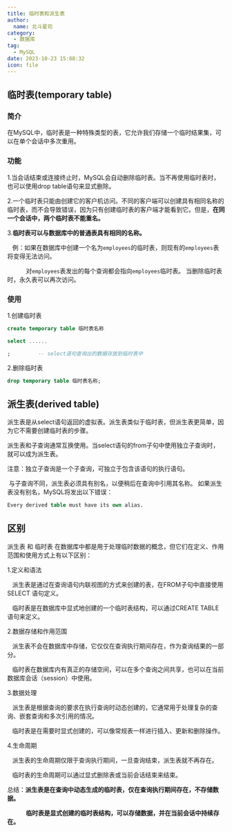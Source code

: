 ```yaml
---
title: 临时表和派生表
author: 
  name: 北斗星司
category: 
  - 数据库
tag: 
  - MySQL
date: 2023-10-23 15:08:32
icon: file
---
```


<!-- permalink: /MySQL/基础语法/临时表和派生表  -->

## 临时表(temporary table)

### 简介

   在MySQL中，临时表是一种特殊类型的表，它允许我们存储一个临时结果集，可以在单个会话中多次重用。

### 功能

   1.当会话结束或连接终止时，MySQL会自动删除临时表。当不再使用临时表时，也可以使用drop table语句来显式删除。 

   2.一个临时表只能由创建它的客户机访问。不同的客户端可以创建具有相同名称的临时表，而不会导致错误，因为只有创建临时表的客户端才能看到它。但是，**在同一个会话中，两个临时表不能重名。**

   3.**临时表可以与数据库中的普通表具有相同的名称。** 

&nbsp;&nbsp;&nbsp;例：如果在数据库中创建一个名为`employees`的临时表，则现有的`employees`表将变得无法访问。 

&nbsp;&nbsp;&nbsp;&nbsp;&nbsp;&nbsp;&nbsp;&nbsp;&nbsp;&nbsp;&nbsp;对`employees`表发出的每个查询都会指向`employees`临时表。 当删除临时表时，永久表可以再次访问。

### 使用

  1.创建临时表

```sql
create temporary table 临时表名称

select ......

;         -- select语句查询出的数据存放到临时表中
```

   2.删除临时表

```sql
drop temporary table 临时表名称;
```



## 派生表(derived table)

  派生表是从select语句返回的虚拟表。派生表类似于临时表，但派生表更简单，因为它不需要创建临时表的步骤。

  派生表和子查询通常互换使用。当select语句的from子句中使用独立子查询时，就可以成为派生表。

  注意：独立子查询是一个子查询，可独立于包含该语句的执行语句。

​          与子查询不同，派生表必须具有别名，以便稍后在查询中引用其名称。 如果派生表没有别名，MySQL将发出以下错误：

```sql
Every derived table must have its own alias.
```



## 区别

  派生表 和 临时表 在数据库中都是用于处理临时数据的概念，但它们在定义、作用范围和使用方式上有以下区别：

   1.定义和语法

&nbsp;&nbsp;&nbsp;派生表是通过在查询语句内联视图的方式来创建的表，在FROM子句中直接使用 SELECT 语句定义。

&nbsp;&nbsp;&nbsp;临时表是在数据库中显式地创建的一个临时表结构，可以通过CREATE TABLE语句来定义。

   2.数据存储和作用范围

&nbsp;&nbsp;&nbsp;派生表不会在数据库中存储，它仅仅在查询执行期间存在，作为查询结果的一部分。

&nbsp;&nbsp;&nbsp;临时表在数据库内有真正的存储空间，可以在多个查询之间共享，也可以在当前数据库会话（session）中使用。

   3.数据处理

&nbsp;&nbsp;&nbsp;派生表是根据查询的要求在执行查询时动态创建的，它通常用于处理复杂的查询、嵌套查询和多次引用的情况。

&nbsp;&nbsp;&nbsp;临时表是在需要时显式创建的，可以像常规表一样进行插入、更新和删除操作。

   4.生命周期

&nbsp;&nbsp;&nbsp;派生表的生命周期仅限于查询执行期间，一旦查询结束，派生表就不再存在。

&nbsp;&nbsp;&nbsp;临时表的生命周期可以通过显式删除表或当前会话结束来结束。

  总结：**派生表是在查询中动态生成的临时表，仅在查询执行期间存在，不存储数据。**

&nbsp;&nbsp;&nbsp;&nbsp;&nbsp;&nbsp;&nbsp;&nbsp;&nbsp;&nbsp;&nbsp;**临时表是显式创建的临时表结构，可以存储数据，并在当前会话中持续存在。**